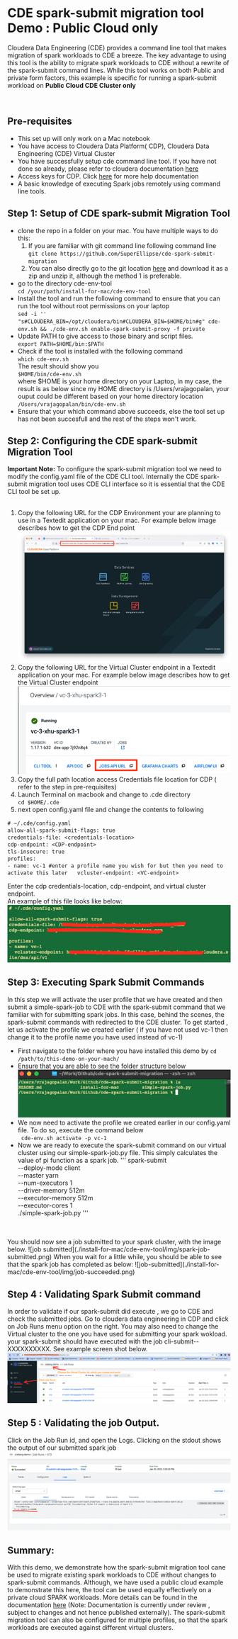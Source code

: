 # CDE spark-submit migration tool Demo : Public Cloud only

Cloudera Data Engineering (CDE) provides a command line tool that makes migration of spark workloads to CDE a breeze. The key advantage to using this tool is the ability to migrate spark workloads to CDE without a rewrite of the spark-submit command lines. 
        While this tool works on both Public and private form factors, this example is specific for running a spark-submit workload on **Public Cloud CDE Cluster only** 

<br>

## Pre-requisites
- This set up will only work on a Mac notebook 
- You have access to Cloudera Data Platform( CDP), Cloudera Data Engineering (CDE) Virtual Cluster 
- You have successfully setup cde command line tool. If you have not done so already, please refer to  cloudera documentation [here](https://docs.cloudera.com/data-engineering/cloud/cli-access/topics/cde-cli.html)
- Access keys for CDP. Click [here](https://docs.cloudera.com/cdp-public-cloud/cloud/cli/topics/mc-cli-generating-an-api-access-key.html) for more help documentation
- A basic knowledge of executing Spark jobs remotely using command line tools. 

## Step 1: Setup of CDE spark-submit Migration Tool 
- clone the repo in a folder on your mac. You have multiple ways to do this: 
    1)  If you are familiar with git command line  following command line <br>
`git clone https://github.com/SuperEllipse/cde-spark-submit-migration`
    2) You can also directly go to the git location [here](https://github.com/SuperEllipse/cde-spark-submit-migration) and download it as a zip and unzip it, although the method 1 is preferable. 
- go to the directory cde-env-tool <br>
`cd /your/path/install-for-mac/cde-env-tool`
- Install the tool and run the following command to ensure that you can run the tool without root permissions on your laptop<br>
`sed -i '' "s#CLOUDERA_BIN=/opt/cloudera/bin#CLOUDERA_BIN=$HOME/bin#g" cde-env.sh && ./cde-env.sh enable-spark-submit-proxy -f private`
- Update PATH to give access to those binary and script files. <br>
`export PATH=$HOME/bin:$PATH`
- Check if the tool is installed with the following command <br>
`which cde-env.sh` <br>
The result should show you <br> 
`$HOME/bin/cde-env.sh` <br>
where $HOME is your home directory on your Laptop,  in my case, the result is as below since my HOME directory is /Users/vrajagopalan, your ouput could be different based on your home directory location<br>
`/Users/vrajagopalan/bin/cde-env.sh`
- Ensure that your which command above succeeds, else the tool set up has not been succesfull and the rest of the steps won't work.

## Step 2: Configuring the CDE spark-submit Migration Tool 
**Important Note:** To configure the spark-submit migration tool we need to modify the config.yaml file of the CDE CLI tool. Internally the CDE spark-submit migration tool uses CDE CLI interface so it is essential that the CDE CLI tool be set up. <br><br>
1) Copy the following URL for the CDP Environment your are planning to use  in a Textedit application on your mac. For example below image describes how to get the CDP End point <br>
![CDP Endpoint](./install-for-mac/cde-env-tool/img/cdp-endpoint.png)
2) Copy the following URL for the Virtual Cluster endpoint  in a Textedit application on your mac. For example below image describes how to get the Virtual Cluster endpoint<br>
![CDP Endpoint](./install-for-mac/cde-env-tool/img/vc-endpoint.png)
3) Copy the full path location access Credentials file location for CDP ( refer to the step in pre-requisites)
4) Launch Terminal on macbook and change to .cde directory <br> 
`cd $HOME/.cde`
5) next open config.yaml file and change the contents to following
```
# ~/.cde/config.yaml 
allow-all-spark-submit-flags: true 
credentials-file: <credentials-location>
cdp-endpoint: <CDP-endpoint>
tls-insecure: true
profiles:
- name: vc-1 #enter a profile name you wish for but then you need to activate this later   vcluster-endpoint: <VC-endpoint>
```
Enter the cdp credentials-location, cdp-endpoint, and virtual cluster endpoint. <br>
An example of this file looks like below: <br>
![config-file-template](./install-for-mac/cde-env-tool/img/config_yaml.png)

## Step 3: Executing Spark Submit Commands 
In this step we will activate the user profile that we have created and then submit a simple-spark-job to CDE with the spark-submit command that we familiar with for submitting spark jobs. In this case, behind the scenes, the spark-submit commands with redirected to the CDE cluster. To get started , let us activate the profile we created earlier ( if you have not used vc-1 then change it to the profile name you have used instead of vc-1) <br> 
- First navigate to the folder where you have installed this demo by 
`cd /path/to/this-demo-on-your-mach/`
- Ensure that you are able to see the folder structure below <br>
![folder details](./install-for-mac/cde-env-tool/img/folder-details.png)
- We now need to activate the profile we created earlier in our config.yaml file. To do so, execute the command below <br>
` cde-env.sh activate -p vc-1`  <br>
- Now we are ready to execute the spark-submit command on our virtual cluster using our simple-spark-job.py file. This simply calculates the value of pi function as a spark job.
'''
spark-submit  \
    --deploy-mode client \
    --master yarn \
    --num-executors 1 \
    --driver-memory 512m \
    --executor-memory 512m \
    --executor-cores 1 \
./simple-spark-job.py
'''
<br> 
<br> 
You should now see a job submitted to your spark cluster, with the image below. 
![job submitted](./install-for-mac/cde-env-tool/img/spark-job-submitted.png)
When you wait for a little while, you should be able to see that the spark job has completed as below:
![job-submitted](./install-for-mac/cde-env-tool/img/job-succeeded.png)

## Step 4 : Validating Spark Submit command 
In order to validate if our spark-submit did execute , we go to CDE and check the submitted jobs. Go to cloudera data engineering in CDP and click on Job Runs menu option on the right. You may also need to change the Virtual cluster to the one you have used for submitting your spark wokload. your spark-submit should have executed with the job cli-submit-<username>-XXXXXXXXXX. See example screen shot below.<br>
![job-run](./install-for-mac/cde-env-tool/img/cde-ui-job-runs.png) 

## Step 5 : Validating the job Output. 
Click on the Job Run id, and open the Logs. Clicking on the stdout shows the output of our submitted spark job <br> 
![job-output](./install-for-mac/cde-env-tool/img/job-run-output.png) 

## Summary: 

With this demo, we demonstrate how the spark-submit migration tool  cane be used to migrate existing spark workloads to CDE without changes to spark-submit commands. Although, we have used a public cloud example to demonstrate this here, the tool can be  used equally effectively on a private cloud SPARK workloads. More details can be found in the documentation [here](https://docs-stage.cloudera.com/data-engineering/1.5.0/cde-spark-submit-migration/topics/cde-use-env.html) (Note: Documentation is currently under review , subject to changes and not hence published externally). The spark-submit migration tool can also be configured for multiple profiles, so that the spark workloads are executed against different virtual clusters. 